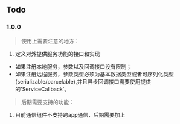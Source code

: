 ## Todo

### 1.0.0

> 使用上需要注意的地方：

1. 定义对外提供服务功能的接口和实现

  * 如果注册本地服务，参数以及回调接口没有限制；
  * 如果注册远程服务，参数类型必须为基本数据类型或者可序列化类型(serializable/parcelable),并且异步回调接口需要使用提供的'ServiceCallback`。


> 后期需要支持的功能：

1. 目前通信组件不支持跨app通信，后期需要加上